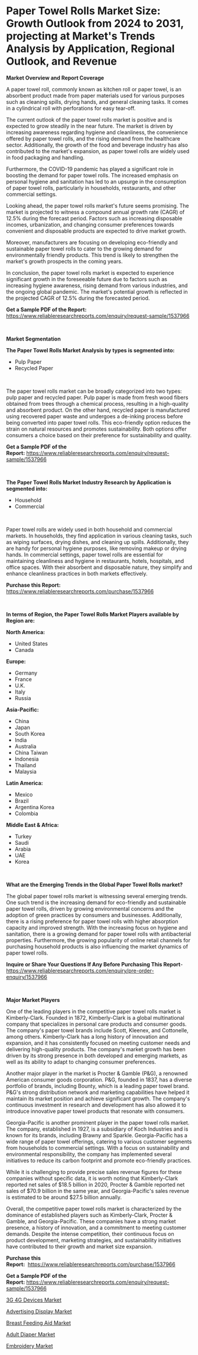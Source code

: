 <p><h1>Paper Towel Rolls Market Size: Growth Outlook from 2024 to 2031, projecting at Market's Trends Analysis by Application, Regional Outlook, and Revenue</h1></p><p><strong>Market Overview and Report Coverage</strong></p>
<p><p>A paper towel roll, commonly known as kitchen roll or paper towel, is an absorbent product made from paper materials used for various purposes such as cleaning spills, drying hands, and general cleaning tasks. It comes in a cylindrical roll with perforations for easy tear-off.</p><p>The current outlook of the paper towel rolls market is positive and is expected to grow steadily in the near future. The market is driven by increasing awareness regarding hygiene and cleanliness, the convenience offered by paper towel rolls, and the rising demand from the healthcare sector. Additionally, the growth of the food and beverage industry has also contributed to the market's expansion, as paper towel rolls are widely used in food packaging and handling.</p><p>Furthermore, the COVID-19 pandemic has played a significant role in boosting the demand for paper towel rolls. The increased emphasis on personal hygiene and sanitation has led to an upsurge in the consumption of paper towel rolls, particularly in households, restaurants, and other commercial settings.</p><p>Looking ahead, the paper towel rolls market's future seems promising. The market is projected to witness a compound annual growth rate (CAGR) of 12.5% during the forecast period. Factors such as increasing disposable incomes, urbanization, and changing consumer preferences towards convenient and disposable products are expected to drive market growth.</p><p>Moreover, manufacturers are focusing on developing eco-friendly and sustainable paper towel rolls to cater to the growing demand for environmentally friendly products. This trend is likely to strengthen the market's growth prospects in the coming years.</p><p>In conclusion, the paper towel rolls market is expected to experience significant growth in the foreseeable future due to factors such as increasing hygiene awareness, rising demand from various industries, and the ongoing global pandemic. The market's potential growth is reflected in the projected CAGR of 12.5% during the forecasted period.</p></p>
<p><strong>Get a Sample PDF of the Report:</strong> <a href="https://www.reliableresearchreports.com/enquiry/request-sample/1537966">https://www.reliableresearchreports.com/enquiry/request-sample/1537966</a></p>
<p>&nbsp;</p>
<p><strong>Market Segmentation</strong></p>
<p><strong>The Paper Towel Rolls Market Analysis by types is segmented into:</strong></p>
<p><ul><li>Pulp Paper</li><li>Recycled Paper</li></ul></p>
<p>&nbsp;</p>
<p><p>The paper towel rolls market can be broadly categorized into two types: pulp paper and recycled paper. Pulp paper is made from fresh wood fibers obtained from trees through a chemical process, resulting in a high-quality and absorbent product. On the other hand, recycled paper is manufactured using recovered paper waste and undergoes a de-inking process before being converted into paper towel rolls. This eco-friendly option reduces the strain on natural resources and promotes sustainability. Both options offer consumers a choice based on their preference for sustainability and quality.</p></p>
<p><strong>Get a Sample PDF of the Report:</strong>&nbsp;<a href="https://www.reliableresearchreports.com/enquiry/request-sample/1537966">https://www.reliableresearchreports.com/enquiry/request-sample/1537966</a></p>
<p>&nbsp;</p>
<p><strong>The Paper Towel Rolls Market Industry Research by Application is segmented into:</strong></p>
<p><ul><li>Household</li><li>Commercial</li></ul></p>
<p>&nbsp;</p>
<p><p>Paper towel rolls are widely used in both household and commercial markets. In households, they find application in various cleaning tasks, such as wiping surfaces, drying dishes, and cleaning up spills. Additionally, they are handy for personal hygiene purposes, like removing makeup or drying hands. In commercial settings, paper towel rolls are essential for maintaining cleanliness and hygiene in restaurants, hotels, hospitals, and office spaces. With their absorbent and disposable nature, they simplify and enhance cleanliness practices in both markets effectively.</p></p>
<p><strong>Purchase this Report:</strong>&nbsp; <a href="https://www.reliableresearchreports.com/purchase/1537966">https://www.reliableresearchreports.com/purchase/1537966</a></p>
<p>&nbsp;</p>
<p><strong>In terms of Region, the Paper Towel Rolls Market Players available by Region are:</strong></p>
<p>
    <p> <strong> North America: </strong>
        <ul>
            <li>United States</li>
            <li>Canada</li>
        </ul>
        </p> 
    <p> <strong> Europe: </strong>
        <ul>
            <li>Germany</li>
            <li>France</li>
            <li>U.K.</li>
            <li>Italy</li>
            <li>Russia</li>
        </ul>
        </p> 
    <p> <strong> Asia-Pacific: </strong>
        <ul>
            <li>China</li>
            <li>Japan</li>
            <li>South Korea</li>
            <li>India</li>
            <li>Australia</li>
            <li>China Taiwan</li>
            <li>Indonesia</li>
            <li>Thailand</li>
            <li>Malaysia</li>
        </ul>
        </p> 
    <p> <strong> Latin America: </strong>
        <ul>
            <li>Mexico</li>
            <li>Brazil</li>
            <li>Argentina Korea</li>
            <li>Colombia</li>
        </ul>
        </p> 
    <p> <strong> Middle East & Africa: </strong>
        <ul>
            <li>Turkey</li>
            <li>Saudi</li>
            <li>Arabia</li>
            <li>UAE</li>
            <li>Korea</li>
        </ul>
    </p>
    </p>
<p>&nbsp;</p>
<p><strong>What are the Emerging Trends in the Global Paper Towel Rolls market?</strong></p>
<p><p>The global paper towel rolls market is witnessing several emerging trends. One such trend is the increasing demand for eco-friendly and sustainable paper towel rolls, driven by growing environmental concerns and the adoption of green practices by consumers and businesses. Additionally, there is a rising preference for paper towel rolls with higher absorption capacity and improved strength. With the increasing focus on hygiene and sanitation, there is a growing demand for paper towel rolls with antibacterial properties. Furthermore, the growing popularity of online retail channels for purchasing household products is also influencing the market dynamics of paper towel rolls.</p></p>
<p><strong>Inquire or Share Your Questions If Any Before Purchasing This Report</strong>- <a href="https://www.reliableresearchreports.com/enquiry/pre-order-enquiry/1537966">https://www.reliableresearchreports.com/enquiry/pre-order-enquiry/1537966</a></p>
<p>&nbsp;</p>
<p><strong>Major Market Players</strong></p>
<p><p>One of the leading players in the competitive paper towel rolls market is Kimberly-Clark. Founded in 1872, Kimberly-Clark is a global multinational company that specializes in personal care products and consumer goods. The company's paper towel brands include Scott, Kleenex, and Cottonelle, among others. Kimberly-Clark has a long history of innovation and expansion, and it has consistently focused on meeting customer needs and delivering high-quality products. The company's market growth has been driven by its strong presence in both developed and emerging markets, as well as its ability to adapt to changing consumer preferences.</p><p>Another major player in the market is Procter & Gamble (P&G), a renowned American consumer goods corporation. P&G, founded in 1837, has a diverse portfolio of brands, including Bounty, which is a leading paper towel brand. P&G's strong distribution network and marketing capabilities have helped it maintain its market position and achieve significant growth. The company's continuous investment in research and development has also allowed it to introduce innovative paper towel products that resonate with consumers.</p><p>Georgia-Pacific is another prominent player in the paper towel rolls market. The company, established in 1927, is a subsidiary of Koch Industries and is known for its brands, including Brawny and Sparkle. Georgia-Pacific has a wide range of paper towel offerings, catering to various customer segments from households to commercial settings. With a focus on sustainability and environmental responsibility, the company has implemented several initiatives to reduce its carbon footprint and promote eco-friendly practices.</p><p>While it is challenging to provide precise sales revenue figures for these companies without specific data, it is worth noting that Kimberly-Clark reported net sales of $18.5 billion in 2020, Procter & Gamble reported net sales of $70.9 billion in the same year, and Georgia-Pacific's sales revenue is estimated to be around $27.5 billion annually.</p><p>Overall, the competitive paper towel rolls market is characterized by the dominance of established players such as Kimberly-Clark, Procter & Gamble, and Georgia-Pacific. These companies have a strong market presence, a history of innovation, and a commitment to meeting customer demands. Despite the intense competition, their continuous focus on product development, marketing strategies, and sustainability initiatives have contributed to their growth and market size expansion.</p></p>
<p><strong>Purchase this Report:</strong>&nbsp;&nbsp;<a href="https://www.reliableresearchreports.com/purchase/1537966">https://www.reliableresearchreports.com/purchase/1537966</a></p>
<p></p>
<p><strong>Get a Sample PDF of the Report:</strong>&nbsp;<a href="https://www.reliableresearchreports.com/enquiry/request-sample/1537966">https://www.reliableresearchreports.com/enquiry/request-sample/1537966</a></p>
<p><p><a href="https://github.com/castoriffic/Market-Research-Report-List-2/blob/main/3g-4g-devices-market.md">3G 4G Devices Market</a></p><p><a href="https://github.com/lbird53714/Market-Research-Report-List-2/blob/main/advertising-display-market.md">Advertising Display Market</a></p><p><a href="https://github.com/FassouRP/Market-Research-Report-List-2/blob/main/breast-feeding-aid-market.md">Breast Feeding Aid Market</a></p><p><a href="https://github.com/mabutironaldo/Market-Research-Report-List-2/blob/main/adult-diaper-market.md">Adult Diaper Market</a></p><p><a href="https://github.com/ashepherd82/Market-Research-Report-List-2/blob/main/embroidery-market.md">Embroidery Market</a></p></p>